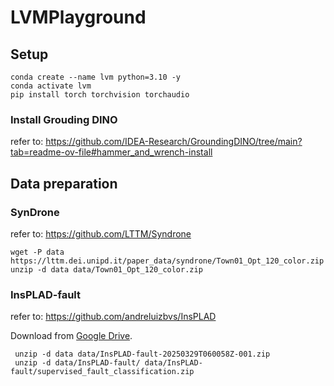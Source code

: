 # LVMPlayground
## Setup
```
conda create --name lvm python=3.10 -y
conda activate lvm
pip install torch torchvision torchaudio
```
### Install Grouding DINO
refer to: https://github.com/IDEA-Research/GroundingDINO/tree/main?tab=readme-ov-file#hammer_and_wrench-install
## Data preparation
### SynDrone
refer to: https://github.com/LTTM/Syndrone
```
wget -P data https://lttm.dei.unipd.it/paper_data/syndrone/Town01_Opt_120_color.zip
unzip -d data data/Town01_Opt_120_color.zip
```
### InsPLAD-fault
refer to: https://github.com/andreluizbvs/InsPLAD

Download from [Google Drive](https://drive.google.com/drive/folders/1psHiRyl7501YolnCcB8k55rTuAUcR9Ak?usp=drive_link).
```
 unzip -d data data/InsPLAD-fault-20250329T060058Z-001.zip 
 unzip -d data/InsPLAD-fault/ data/InsPLAD-fault/supervised_fault_classification.zip
```